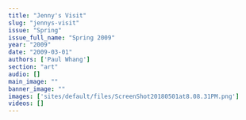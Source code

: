 ```yaml
---
title: "Jenny's Visit"
slug: "jennys-visit"
issue: "Spring"
issue_full_name: "Spring 2009"
year: "2009"
date: "2009-03-01"
authors: ['Paul Whang']
section: "art"
audio: []
main_image: ""
banner_image: ""
images: ['sites/default/files/ScreenShot20180501at8.08.31PM.png']
videos: []
---
```

